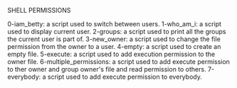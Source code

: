 SHELL PERMISSIONS

0-iam_betty: a script used to switch between users.
1-who_am_i: a script used to display current user.
2-groups: a script used to print all the groups the current user is part of.
3-new_owner: a script used to change the file permission from the owner to a user.
4-empty: a script used to create an empty file.
5-execute: a script used to add execution permission to the owner file.
6-multiple_permissions: a script used to add execute permission to ther owner and group owner's file and read permission to others.
7-everybody: a script used to add execute permission to everybody.


